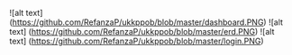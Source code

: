 ![alt text] (https://github.com/RefanzaP/ukkppob/blob/master/dashboard.PNG)
![alt text] (https://github.com/RefanzaP/ukkppob/blob/master/erd.PNG)
![alt text] (https://github.com/RefanzaP/ukkppob/blob/master/login.PNG)
